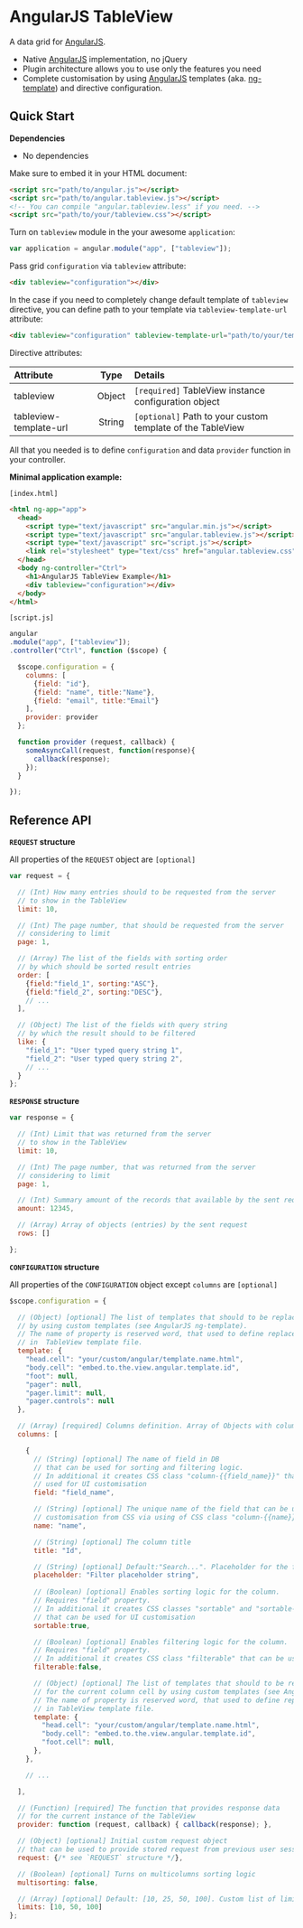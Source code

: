 # AngularJS TableView

[AngularJS]: https://angularjs.org/
[ng-template]: https://docs.angularjs.org/api/ng/directive/script

A data grid for [AngularJS].

* Native [AngularJS] implementation, no jQuery
* Plugin architecture allows you to use only the features you need
* Complete customisation by using [AngularJS] templates (aka. [ng-template]) and directive configuration.

## Quick Start

**Dependencies**
* No dependencies

Make sure to embed it in your HTML document:
```html
<script src="path/to/angular.js"></script>
<script src="path/to/angular.tableview.js"></script>
<!-- You can compile "angular.tableview.less" if you need. -->
<script src="path/to/your/tableview.css"></script>
```

Turn on `tableview` module in the your awesome `application`:
```javascript
var application = angular.module("app", ["tableview"]);
```

Pass grid `configuration` via `tableview` attribute:
```html
<div tableview="configuration"></div>
```

In the case if you need to completely change default template of `tableview` directive, you can define path to your template via `tableview-template-url` attribute:
```html
<div tableview="configuration" tableview-template-url="path/to/your/template.html"></div>
```

Directive attributes:

|       Attribute        |  Type  | Details                                                    |
|:-----------------------|:------:|:-----------------------------------------------------------|
| tableview              | Object | `[required]` TableView instance configuration object       |
| tableview-template-url | String | `[optional]` Path to your custom template of the TableView |

All that you needed is to define `configuration` and data `provider` function in your controller.

**Minimal application example:**

`[index.html]`
```html
<html ng-app="app">
  <head>
    <script type="text/javascript" src="angular.min.js"></script>
    <script type="text/javascript" src="angular.tableview.js"></script>
    <script type="text/javascript" src="script.js"></script>
    <link rel="stylesheet" type="text/css" href="angular.tableview.css" />
  </head>
  <body ng-controller="Ctrl">
    <h1>AngularJS TableView Example</h1>
    <div tableview="configuration"></div>
  </body>
</html>
```

`[script.js]`
```javascript
angular
.module("app", ["tableview"]);
.controller("Ctrl", function ($scope) {

  $scope.configuration = {
    columns: [
      {field: "id"},
      {field: "name", title:"Name"},
      {field: "email", title:"Email"}
    ],
    provider: provider
  };

  function provider (request, callback) {
    someAsyncCall(request, function(response){
      callback(response);
    });
  }

});
```

## Reference API

**`REQUEST` structure**

All properties of the `REQUEST` object are `[optional]`
```javascript
var request = {

  // (Int) How many entries should to be requested from the server
  // to show in the TableView
  limit: 10,

  // (Int) The page number, that should be requested from the server
  // considering to limit
  page: 1,

  // (Array) The list of the fields with sorting order
  // by which should be sorted result entries
  order: [
    {field:"field_1", sorting:"ASC"},
    {field:"field_2", sorting:"DESC"},
    // ...
  ],

  // (Object) The list of the fields with query string
  // by which the result should to be filtered
  like: {
    "field_1": "User typed query string 1",
    "field_2": "User typed query string 2",
    // ...
  }
};
```

**`RESPONSE` structure**
```javascript
var response = {

  // (Int) Limit that was returned from the server
  // to show in the TableView
  limit: 10,

  // (Int) The page number, that was returned from the server
  // considering to limit
  page: 1,

  // (Int) Summary amount of the records that available by the sent request
  amount: 12345,

  // (Array) Array of objects (entries) by the sent request
  rows: []

};
```

**`CONFIGURATION` structure**

All properties of the `CONFIGURATION` object except `columns` are `[optional]`
```javascript
$scope.configuration = {

  // (Object) [optional] The list of templates that should to be replaced
  // by using custom templates (see AngularJS ng-template).
  // The name of property is reserved word, that used to define replacement area
  // in  TableView template file.
  template: {
    "head.cell": "your/custom/angular/template.name.html",
    "body.cell": "embed.to.the.view.angular.template.id",
    "foot": null,
    "pager": null,
    "pager.limit": null,
    "pager.controls": null
  },

  // (Array) [required] Columns definition. Array of Objects with column definition
  columns: [

    {
      // (String) [optional] The name of field in DB
      // that can be used for sorting and filtering logic.
      // In additional it creates CSS class "column-{{field_name}}" that can be
      // used for UI customisation
      field: "field_name",

      // (String) [optional] The unique name of the field that can be used for UI
      // customisation from CSS via using of CSS class "column-{{name}}"
      name: "name",

      // (String) [optional] The column title
      title: "Id",

      // (String) [optional] Default:"Search...". Placeholder for the filter input
      placeholder: "Filter placeholder string",
      
      // (Boolean) [optional] Enables sorting logic for the column.
      // Requires "field" property.
      // In additional it creates CSS classes "sortable" and "sortable-{{asc|desc}}"
      // that can be used for UI customisation
      sortable:true,

      // (Boolean) [optional] Enables filtering logic for the column.
      // Requires "field" property.
      // In additional it creates CSS class "filterable" that can be used for UI customisation
      filterable:false,

      // (Object) [optional] The list of templates that should to be replaced
      // for the current column cell by using custom templates (see AngularJS ng-template).
      // The name of property is reserved word, that used to define replacement area
      // in TableView template file.
      template: {
        "head.cell": "your/custom/angular/template.name.html",
        "body.cell": "embed.to.the.view.angular.template.id",
        "foot.cell": null,
      },
    },

    // ...

  ],

  // (Function) [required] The function that provides response data
  // for the current instance of the TableView
  provider: function (request, callback) { callback(response); },

  // (Object) [optional] Initial custom request object
  // that can be used to provide stored request from previous user session.
  request: {/* see `REQUEST` structure */},

  // (Boolean) [optional] Turns on multicolumns sorting logic
  multisorting: false,

  // (Array) [optional] Default: [10, 25, 50, 100]. Custom list of limit numbers.
  limits: [10, 50, 100]
};
```